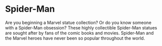 # Spider-Man
Are you beginning a Marvel statue collection? Or do you know someone with a Spider-Man obsession?  These highly collectible Spider-Man statues are sought after by fans of the comic books and movies.  Spider-Man and the Marvel heroes have never been so popular throughout the world.
